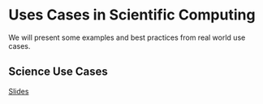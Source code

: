 # Uses Cases in Scientific Computing

We will present some examples and best practices from real world use cases. 


## Science Use Cases
[Slides](https://github.com/NERSC/Shifter-Tutorial/raw/master/presentations/SC_use_slides.pdf)
